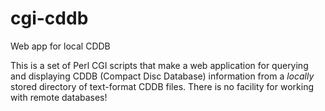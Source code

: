 cgi-cddb
========

Web app for local CDDB

This is a set of Perl CGI scripts that make a web application for querying and displaying CDDB (Compact Disc Database) 
information from a _locally_ stored directory of text-format CDDB files. There is no facility for working with remote databases!

